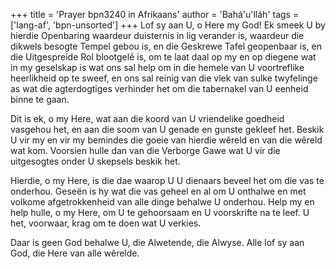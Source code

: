 +++
title = 'Prayer bpn3240 in Afrikaans'
author = 'Bahá'u'lláh'
tags = ['lang-af', 'bpn-unsorted']
+++
Lof sy aan U, o Here my God! Ek smeek U by hierdie Openbaring waardeur duisternis in lig verander is, waardeur die dikwels besogte Tempel gebou is, en die Geskrewe Tafel geopenbaar is, en die Uitgespreide Rol blootgelê is, om te laat daal op my en op diegene wat in my geselskap is wat ons sal help om in die hemele van U voortreflike heerlikheid op te sweef, en ons sal reinig van die vlek van sulke twyfelinge as wat die agterdogtiges verhinder het om die tabernakel van U eenheid binne te gaan.

Dit is ek, o my Here, wat aan die koord van U vriendelike goedheid vasgehou het, en aan die soom van U genade en gunste gekleef het. Beskik U vir my en vir my bemindes die goeie van hierdie wêreld en van die wêreld wat kom. Voorsien hulle dan van die Verborge Gawe wat U vir die uitgesogtes onder U skepsels beskik het.

Hierdie, o my Here, is die dae waarop U U dienaars beveel het om die vas te onderhou. Geseën is hy wat die vas geheel en al om U onthalwe en met volkome afgetrokkenheid van alle dinge behalwe U onderhou. Help my en help hulle, o my Here, om U te gehoorsaam en U voorskrifte na te leef. U het, voorwaar, krag om te doen wat U verkies.

Daar is geen God behalwe U, die Alwetende, die Alwyse. Alle lof sy aan God, die Here van alle wêrelde.
